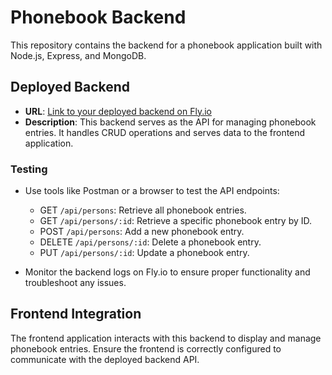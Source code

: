 # Phonebook Backend

This repository contains the backend for a phonebook application built with Node.js, Express, and MongoDB.

## Deployed Backend
- **URL**: [Link to your deployed backend on Fly.io](https://fly.io/apps/part2-notes-frontend-part2-4-morning-wind-6734)
- **Description**: This backend serves as the API for managing phonebook entries. It handles CRUD operations and serves data to the frontend application.

### Testing

- Use tools like Postman or a browser to test the API endpoints:
  - GET `/api/persons`: Retrieve all phonebook entries.
  - GET `/api/persons/:id`: Retrieve a specific phonebook entry by ID.
  - POST `/api/persons`: Add a new phonebook entry.
  - DELETE `/api/persons/:id`: Delete a phonebook entry.
  - PUT `/api/persons/:id`: Update a phonebook entry.

- Monitor the backend logs on Fly.io to ensure proper functionality and troubleshoot any issues.

## Frontend Integration

The frontend application interacts with this backend to display and manage phonebook entries. Ensure the frontend is correctly configured to communicate with the deployed backend API.
